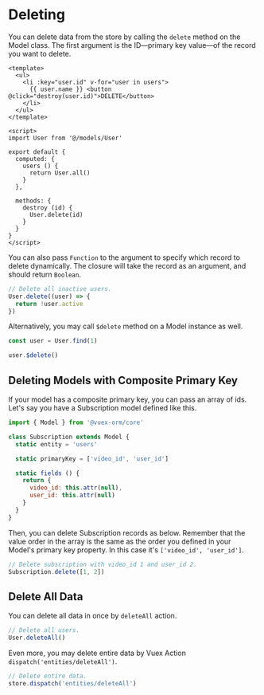 # Deleting

You can delete data from the store by calling the `delete` method on the Model class. The first argument is the ID—primary key value—of the record you want to delete.

```vue
<template>
  <ul>
    <li :key="user.id" v-for="user in users">
      {{ user.name }} <button @click="destroy(user.id)">DELETE</button>
    </li>
  </ul>
</template>

<script>
import User from '@/models/User'

export default {
  computed: {
    users () {
      return User.all()
    }
  },

  methods: {
    destroy (id) {
      User.delete(id)
    }
  }
}
</script>
```

You can also pass `Function` to the argument to specify which record to delete dynamically. The closure will take the record as an argument, and should return `Boolean`.

```js
// Delete all inactive users.
User.delete((user) => {
  return !user.active
})
```

Alternatively, you may call `$delete` method on a Model instance as well.

```js
const user = User.find(1)

user.$delete()
```

## Deleting Models with Composite Primary Key

If your model has a composite primary key, you can pass an array of ids. Let's say you have a Subscription model defined like this.

```js
import { Model } from '@vuex-orm/core'

class Subscription extends Model {
  static entity = 'users'

  static primaryKey = ['video_id', 'user_id']

  static fields () {
    return {
      video_id: this.attr(null),
      user_id: this.attr(null)
    }
  }
}
```

Then, you can delete Subscription records as below. Remember that the value order in the array is the same as the order you defined in your Model's primary key property. In this case it's `['video_id', 'user_id']`.

```js
// Delete subscription with video_id 1 and user_id 2.
Subscription.delete([1, 2])
```

## Delete All Data

You can delete all data in once by `deleteAll` action.

```js
// Delete all users.
User.deleteAll()
```

Even more, you may delete entire data by Vuex Action `dispatch('entities/deleteAll')`.

```js
// Delete entire data.
store.dispatch('entities/deleteAll')
```
